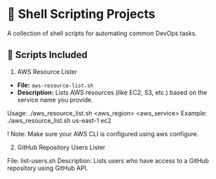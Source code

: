 # 🐚 Shell Scripting Projects

A collection of shell scripts for automating common DevOps tasks.

## 📁 Scripts Included

1. AWS Resource Lister

- **File:** `aws-resource-list.sh`
- **Description:** Lists AWS resources (like EC2, S3, etc.) based on the service name you provide.

Usage: ./aws_resource_list.sh  <aws_region> <aws_service>
Example: ./aws_resource_list.sh us-east-1 ec2

! Note: Make sure your AWS CLI is configured using aws configure.



2. GitHub Repository Users Lister

File: list-users.sh
Description: Lists users who have access to a GitHub repository using GitHub API.
